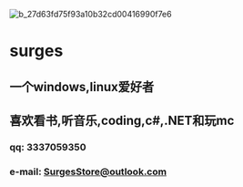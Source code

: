 ![b_27d63fd75f93a10b32cd00416990f7e6](https://github.com/user-attachments/assets/9d9cef7d-c242-46ae-9e7b-600e21e10a01)
# surges
##  一个windows,linux爱好者
## 喜欢看书,听音乐,coding,c#,.NET和玩mc
### qq: 3337059350
### e-mail: SurgesStore@outlook.com